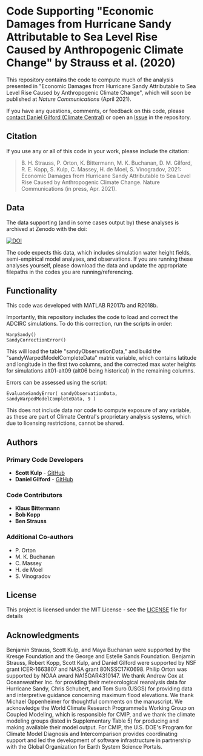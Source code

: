 # Code Supporting "Economic Damages from Hurricane Sandy Attributable to Sea Level Rise Caused by Anthropogenic Climate Change" by Strauss et al. (2020)
 
This repository contains the code to compute much of the analysis presented in "Economic Damages from Hurricane Sandy Attributable to Sea Level Rise Caused by Anthropogenic Climate Change", which will soon be published at *Nature Communications* (April 2021).

If you have any questions, comments, or feedback on this code, please [contact Daniel Gilford (Climate Central)](mailto:dgilford@climatecentral.org) or open an [Issue](https://github.com/climatecentral/cc_sandy_matlab/issues) in the repository.

## Citation

If you use any or all of this code in your work, please include the citation:


> B. H. Strauss, P. Orton, K. Bittermann, M. K. Buchanan, D. M. Gilford, R. E. Kopp, S. Kulp, C. Massey, H. de Moel, S. Vinogradov, 2021: 
> Economic Damages from Hurricane Sandy Attributable to Sea Level Rise Caused by Anthropogenic Climate Change. 
> Nature Communications (in press, Apr. 2021).

## Data

The data supporting (and in some cases output by) these analyses is archived at Zenodo with the doi:

[![DOI](https://zenodo.org/badge/DOI/10.5281/zenodo.4543662.svg)](https://doi.org/10.5281/zenodo.4543662)

The code expects this data, which includes simulation water height fields, semi-empirical model analyses, and observations. If you are running these analyses yourself, please download the data and update the appropriate filepaths in the codes you are running/referencing.

## Functionality

This code was developed with MATLAB R2017b and R2018b.

Importantly, this repository includes the code to load and correct the ADCIRC simulations. To do this correction, run the scripts in order:

```
WarpSandy()
SandyCorrectionError()
```

This will load the table "sandyObservationData," and build the "sandyWarpedModelCompleteData" matrix variable, which contains latitude and longitude in the first two columns, and the corrected max water heights for simulations alt01-alt09 (alt06 being historical) in the remaining columns.

Errors can be assessed using the script:
```
EvaluateSandyError( sandyObservationData, sandyWarpedModelCompleteData, 9 )
```

This does not include data nor code to compute exposure of any variable, as these are part of Climate Central's proprietary analysis systems, which due to licensing restrictions, cannot be shared.

## Authors

### Primary Code Developers
* **Scott Kulp** - [GitHub](https://github.com/sckulp)
* **Daniel Gilford** - [GitHub](https://github.com/dgilford)

### Code Contributors
* **Klaus Bittermann**
* **Bob Kopp**
* **Ben Strauss**

### Additional Co-authors
* P. Orton
* M. K. Buchanan
* C. Massey
* H. de Moel
* S. Vinogradov

## License

This project is licensed under the MIT License - see the [LICENSE](LICENSE) file for details

## Acknowledgments

Benjamin Strauss, Scott Kulp, and Maya Buchanan were supported by the Kresge Foundation and the George and Estelle Sands Foundation. Benjamin Strauss, Robert Kopp, Scott Kulp, and Daniel Gilford were supported by NSF grant ICER-1663807 and NASA grant 80NSSC17K0698. Philip Orton was supported by NOAA award NA15OAR4310147. We thank Andrew Cox at Oceanweather Inc. for providing their meteorological reanalysis data for Hurricane Sandy, Chris Schubert, and Tom Suro (USGS) for providing data and interpretive guidance concerning maximum flood elevations. We thank Michael Oppenheimer for thoughtful comments on the manuscript. We acknowledge the World Climate Research Programmeõs Working Group on Coupled Modeling, which is responsible for CMIP, and we thank the climate modeling groups (listed in Supplementary Table 5) for producing and making available their model output. For CMIP, the U.S. DOE's Program for Climate Model Diagnosis and Intercomparison provides coordinating support and led the development of software infrastructure in partnership with the Global Organization for Earth System Science Portals.
